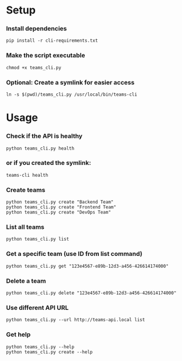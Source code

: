 # Setup

### Install dependencies
`pip install -r cli-requirements.txt`

### Make the script executable
`chmod +x teams_cli.py`

### Optional: Create a symlink for easier access
`ln -s $(pwd)/teams_cli.py /usr/local/bin/teams-cli`

# Usage

### Check if the API is healthy
`python teams_cli.py health`
### or if you created the symlink:
`teams-cli health`

### Create teams
```
python teams_cli.py create "Backend Team"
python teams_cli.py create "Frontend Team"
python teams_cli.py create "DevOps Team"
```

### List all teams
`python teams_cli.py list`

### Get a specific team (use ID from list command)
`python teams_cli.py get "123e4567-e89b-12d3-a456-426614174000"`

### Delete a team
`python teams_cli.py delete "123e4567-e89b-12d3-a456-426614174000"`

### Use different API URL
`python teams_cli.py --url http://teams-api.local list`

### Get help
```
python teams_cli.py --help
python teams_cli.py create --help
```
